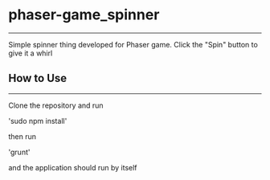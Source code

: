# phaser-game_spinner
------------------------
Simple spinner thing developed for Phaser game. Click the "Spin" button to give it a whirl

## How to Use
------------------------
Clone the repository and run

'sudo npm install'

then run 

'grunt'

and the application should run by itself